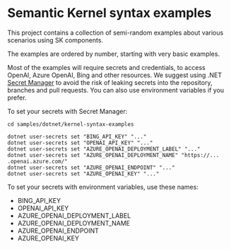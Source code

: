 # Semantic Kernel syntax examples

This project contains a collection of semi-random examples about various scenarios
using SK components. 

The examples are ordered by number, starting with very basic examples.

Most of the examples will require secrets and credentials, to access OpenAI, Azure OpenAI,
Bing and other resources. We suggest using .NET 
[Secret Manager](https://learn.microsoft.com/en-us/aspnet/core/security/app-secrets)
to avoid the risk of leaking secrets into the repository, branches and pull requests.
You can also use environment variables if you prefer.

To set your secrets with Secret Manager:

```
cd samples/dotnet/kernel-syntax-examples

dotnet user-secrets set "BING_API_KEY" "..."
dotnet user-secrets set "OPENAI_API_KEY" "..."
dotnet user-secrets set "AZURE_OPENAI_DEPLOYMENT_LABEL" "..."
dotnet user-secrets set "AZURE_OPENAI_DEPLOYMENT_NAME" "https://... .openai.azure.com/"
dotnet user-secrets set "AZURE_OPENAI_ENDPOINT" "..."
dotnet user-secrets set "AZURE_OPENAI_KEY" "..."
```

To set your secrets with environment variables, use these names:

* BING_API_KEY
* OPENAI_API_KEY
* AZURE_OPENAI_DEPLOYMENT_LABEL
* AZURE_OPENAI_DEPLOYMENT_NAME
* AZURE_OPENAI_ENDPOINT
* AZURE_OPENAI_KEY